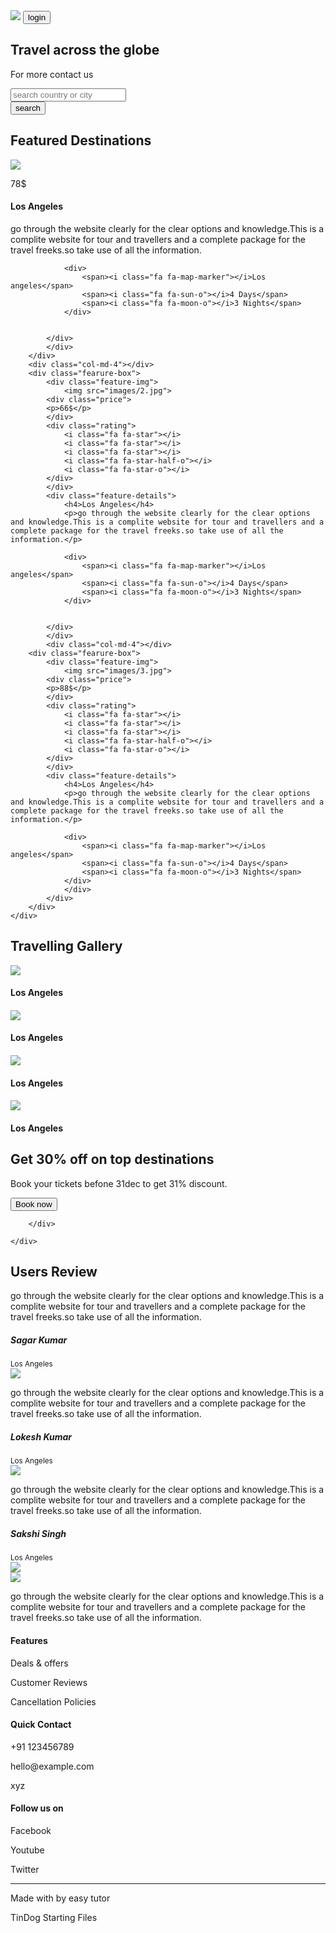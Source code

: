 <!DOCTYPE html>
<html>
<head>
	<title>Travel website</title>
	<link rel="stylesheet" href="style.css">
	<link rel="stylesheet" type="text/css" href="https://stackpath.bootstrapcdn.com/font-awesome/4.7.0/css/font-awesome.min.css">
	<meta name="viewport" content="width-device, initial-scale=1.0">
	<link rel="stylesheet" href="https://cdn.jsdelivr.net/npm/bootstrap@5.1.1/dist/css/bootstrap.min.css">

</head>
<body>
	<section class="header">
		<div class="container">
			<img src="images/triptok.png">
			<button type="button" class="login-btn">login</button>
		</div>
     <h1>Travel across the globe</h1>
     <p>For more contact us</p>
     <div class="input-group">
     	<input type="text" clas="form-control" placeholder="search country or city">
     	<div class="input-group-append">
     		<button type="submit" class="input-group-text btn">search</button>
     	</div>
     </div>
	</section>
 <section class="features">
 	<h1>Featured Destinations</h1>
 	<div class="container">
 		<div class="row">
 		<div class="col-md-4"></div>
 		<div class="fearure-box">	
 			<div class="feature-img">
 				<img src="images/1.jpg">
 			<div class="price">
 			<p>78$</p> 				
 			</div>
 			<div class="rating">
 				<i class="fa fa-star"></i>
 				<i class="fa fa-star"></i>
 				<i class="fa fa-star"></i>
 				<i class="fa fa-star-half-o"></i>
 				<i class="fa fa-star-o"></i>
 			</div>
 			</div>
 			<div class="feature-details">
 				<h4>Los Angeles</h4>
 				<p>go through the website clearly for the clear options and knowledge.This is a complite website for tour and travellers and a complete package for the travel freeks.so take use of all the information.</p>

 				<div>
 					<span><i class="fa fa-map-marker"></i>Los angeles</span>
 					<span><i class="fa fa-sun-o"></i>4 Days</span>
 					<span><i class="fa fa-moon-o"></i>3 Nights</span>
 				</div>
 				

 			</div>
 			</div>
 		</div>
 		<div class="col-md-4"></div>
 		<div class="fearure-box">	
 			<div class="feature-img">
 				<img src="images/2.jpg">
 			<div class="price">
 			<p>66$</p> 				
 			</div>
 			<div class="rating">
 				<i class="fa fa-star"></i>
 				<i class="fa fa-star"></i>
 				<i class="fa fa-star"></i>
 				<i class="fa fa-star-half-o"></i>
 				<i class="fa fa-star-o"></i>
 			</div>
 			</div>
 			<div class="feature-details">
 				<h4>Los Angeles</h4>
 				<p>go through the website clearly for the clear options and knowledge.This is a complite website for tour and travellers and a complete package for the travel freeks.so take use of all the information.</p>

 				<div>
 					<span><i class="fa fa-map-marker"></i>Los angeles</span>
 					<span><i class="fa fa-sun-o"></i>4 Days</span>
 					<span><i class="fa fa-moon-o"></i>3 Nights</span>
 				</div>
 				

 			</div>
 			</div>
 			<div class="col-md-4"></div>
 		<div class="fearure-box">	
 			<div class="feature-img">
 				<img src="images/3.jpg">
 			<div class="price">
 			<p>88$</p> 				
 			</div>
 			<div class="rating">
 				<i class="fa fa-star"></i>
 				<i class="fa fa-star"></i>
 				<i class="fa fa-star"></i>
 				<i class="fa fa-star-half-o"></i>
 				<i class="fa fa-star-o"></i>
 			</div>
 			</div>
 			<div class="feature-details">
 				<h4>Los Angeles</h4>
 				<p>go through the website clearly for the clear options and knowledge.This is a complite website for tour and travellers and a complete package for the travel freeks.so take use of all the information.</p>

 				<div>
 					<span><i class="fa fa-map-marker"></i>Los angeles</span>
 					<span><i class="fa fa-sun-o"></i>4 Days</span>
 					<span><i class="fa fa-moon-o"></i>3 Nights</span>
 				</div>
 				</div>
 			</div>
        </div>
 	</div>
 </section>
 <section class="gallery">
 <h1>Travelling Gallery</h1>
 <div class="container">
 <div class="row">
<div class="col-md-3">
	<div class="gallery-box">
	<img src="images/travel-1.jpg">
	<h4>Los Angeles<h4>
	</div>
</div>
<div class="col-md-3">
	<div class="gallery-box">
	<img src="images/travel-2.jpg">
	<h4>Los Angeles<h4>
	</div>
</div>
<div class="col-md-3">
	<div class="gallery-box">
	<img src="images/travel-3.jpg">
	<h4>Los Angeles<h4>
	</div>
</div>
<div class="col-md-3">
	<div class="gallery-box">
	<img src="images/travel-4.jpg">
	<h4>Los Angeles<h4>
	</div>
</div>
</div>
</div>
 </section>
<section class="banner">
	<div class="banner-highlights">
		<div class="container">
			<div class="row">
				<div class="col-md-8">
					<h2>Get 30% off on top destinations</h2>
					<p>Book your tickets befone 31dec to get 31% discount.</p>
				</div>
				<div class="col-md-4">
					<button type="button" class="booking-btn">Book now</button>
				</div>
			</div>
			
		</div>
		
	</div>
</section>
<section class="user-feedback">
	<h1>Users Review</h1>
	<div class="container">
		<div class="row">
			<div class="col-md-4">
			<div class="user-review">
			<p>go through the website clearly for the clear options and knowledge.This is a complite website for tour and travellers and a complete package for the travel freeks.so take use of all the information.</p>
			<h5>Sagar Kumar</h5>
			<small>Los Angeles</small>
			</div>
			<img src="images/user1.jpg">
		</div>
<div class="col-md-4">
	<div class="user-review">
			<p>go through the website clearly for the clear options and knowledge.This is a complite website for tour and travellers and a complete package for the travel freeks.so take use of all the information.</p>
			<h5>Lokesh Kumar</h5>
			<small>Los Angeles</small>
			</div>
			<img src="images/user2.jpg">
</div>
<div class="col-md-4"><div class="user-review">
			<p>go through the website clearly for the clear options and knowledge.This is a complite website for tour and travellers and a complete package for the travel freeks.so take use of all the information.</p>
			<h5>Sakshi Singh</h5>
			<small>Los Angeles</small>
			</div>
			<img src="images/user3.jpg"></div>
</div>
</div>
</section>
<section class="footer">
	<div class="container">
		<div class="row">
			<div class="col-md-3">
				<img src="images/triptok.png" class="footer-logo">
				<p>go through the website clearly for the clear options and knowledge.This is a complite website for tour and travellers and a complete package for the travel freeks.so take use of all the information.</p>
			</div>
			<div class="col-md-3">
				<h4>Features</h4>
				<p>Deals & offers</p>
				<p>Customer Reviews</p>
				<p>Cancellation Policies</p>
			</div>
			<div class="col-md-3">
				<h4>Quick Contact</h4>
				<p><i class="fa fa-phone-square"></i>+91 123456789</p>
				<p><i class="fa fa-envelope"></i>hello@example.com</p>
				<p><i class="fa fa-home"></i>xyz</p>
			</div>
			<div class="col-md-3">
				<h4>Follow us on</h4>
				<p><i class="fa fa-facebook-official"></i>Facebook</p>
				<p><i class="fa fa-youtube-play"></i>Youtube</p>
				<p><i class="fa fa-twitter"></i>Twitter</p>
			</div>
		</div><hr>
		<p class="copyright">Made with <i class="fa fa-heart"></i>by easy tutor</p>
	</div>
</section>

</body>
</html>TinDog Starting Files


